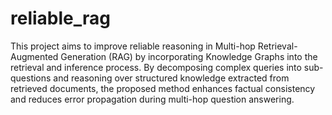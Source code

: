 # reliable_rag

This project aims to improve reliable reasoning in Multi-hop Retrieval-Augmented Generation (RAG) by incorporating Knowledge Graphs into the retrieval and inference process. By decomposing complex queries into sub-questions and reasoning over structured knowledge extracted from retrieved documents, the proposed method enhances factual consistency and reduces error propagation during multi-hop question answering.
